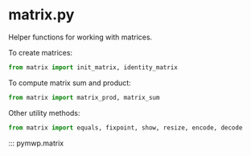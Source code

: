 # matrix.py

Helper functions for working with matrices.


To create matrices:

```python
from matrix import init_matrix, identity_matrix
```

To compute matrix sum and product:

```python
from matrix import matrix_prod, matrix_sum
```

Other utility methods:

```python
from matrix import equals, fixpoint, show, resize, encode, decode
```

::: pymwp.matrix
